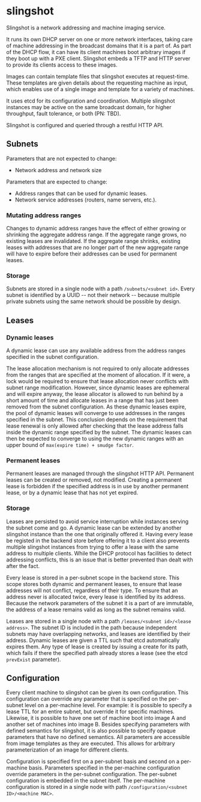# slingshot

Slingshot is a network addressing and machine imaging service.

It runs its own DHCP server on one or more network interfaces, taking care of
machine addressing in the broadcast domains that it is a part of. As part of
the DHCP flow, it can have its client machines boot arbitrary images if they
boot up with a PXE client. Slingshot embeds a TFTP and HTTP server to provide
its clients access to these images.

Images can contain template files that slingshot executes at request-time.
These templates are given details about the requesting machine as input, which
enables use of a single image and template for a variety of machines.

It uses etcd for its configuration and coordination. Multiple slingshot
instances may be active on the same broadcast domain, for higher throughput,
fault tolerance, or both (PN: TBD).

Slingshot is configured and queried through a restful HTTP API.

## Subnets

Parameters that are not expected to change:

* Network address and network size

Parameters that are expected to change:

* Address ranges that can be used for dynamic leases.
* Network service addresses (routers, name servers, etc.).

### Mutating address ranges

Changes to dynamic address ranges have the effect of either growing or
shrinking the aggregate address range. If the aggregate range grows, no
existing leases are invalidated. If the aggregate range shrinks, existing
leases with addresses that are no longer part of the new aggregate range will
have to expire before their addresses can be used for permanent leases.

### Storage

Subnets are stored in a single node with a path `/subnets/<subnet id>`. Every
subnet is identified by a UUID -- not their network -- because multiple
private subnets using the same network should be possible by design.

## Leases

### Dynamic leases

A dynamic lease can use any available address from the address ranges specified
in the subnet configuration.

The lease allocation mechanism is not required to only allocate addresses from
the ranges that are specified at the moment of allocation. If it were, a lock
would be required to ensure that lease allocation never conflicts with subnet
range modification. However, since dynamic leases are ephemeral and will expire
anyway, the lease allocator is allowed to run behind by a short amount of time
and allocate leases in a range that has just been removed from the subnet
configuration. As these dynamic leases expire, the pool of dynamic leases will
converge to use addresses in the ranges specified in the subnet. This
conclusion depends on the requirement that lease renewal is only allowed after
checking that the lease address falls inside the dynamic range specified by the
subnet. The dynamic leases can then be expected to converge to using the new
dynamic ranges with an upper bound of `max(expire time) + smudge factor`.

### Permanent leases

Permanent leases are managed through the slingshot HTTP API. Permanent leases
can be created or removed, not modified. Creating a permanent lease is
forbidden if the specified address is in use by another permanent lease, or by
a dynamic lease that has not yet expired.

### Storage

Leases are persisted to avoid service interruption while
instances serving the subnet come and go. A dynamic lease can be extended by
another slingshot instance than the one that originally offered it.
Having every lease be registed in the backend store before offering it to
a client also prevents multiple slingshot instances from trying to offer a
lease with the same address to multiple clients. While the DHCP protocol has
facilities to detect addressing conflicts, this is an issue that is better
prevented than dealt with after the fact.

Every lease is stored in a per-subnet scope in the backend store. This scope
stores both dynamic and permanent leases, to ensure that lease addresses will
not conflict, regardless of their type. To ensure that an address never is
allocated twice, every lease is identified by its address. Because the network
parameters of the subnet it is a part of are immutable, the address of a lease
remains valid as long as the subnet remains valid.

Leases are stored in a single node with a path `/leases/<subnet id>/<lease
address>`. The subnet ID is included in the path because independent subnets
may have overlapping networks, and leases are identified by their address.
Dynamic leases are given a TTL such that etcd automatically expires them. Any
type of lease is created by issuing a create for its path, which fails if there
the specified path already stores a lease (see the etcd `prevExist` parameter).

## Configuration

Every client machine to slingshot can be given its own configuration. This
configuration can override any parameter that is specified on the per-subnet
level on a per-machine level. For example: it is possible to specify a lease
TTL for an entire subnet, but override it for specific machines. Likewise, it
is possible to have one set of machine boot into image A and another set of
machines into image B. Besides specifying parameters with defined semantics for
slingshot, it is also possible to specify opaque parameters that have no
defined semantics. All parameters are accessible from image templates as they
are executed. This allows for arbitrary parameterization of an image for
different clients.

Configuration is specified first on a per-subnet basis and second on a
per-machine basis. Parameters specified in the per-machine configuration
override parameters in the per-subnet configuration. The per-subnet
configuration is embedded in the subnet itself. The per-machine configuration
is stored in a single node with path `/configuration/<subnet ID>/<machine
MAC>`.
